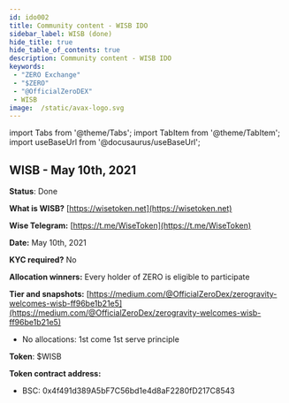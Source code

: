 ```yaml
---
id: ido002
title: Community content - WISB IDO
sidebar_label: WISB (done)
hide_title: true
hide_table_of_contents: true
description: Community content - WISB IDO
keywords:
 - "ZERO Exchange"
 - "$ZERO"
 - "@OfficialZeroDEX"
 - WISB
image:  /static/avax-logo.svg
---
```


import Tabs from '@theme/Tabs';
import TabItem from '@theme/TabItem';
import useBaseUrl from '@docusaurus/useBaseUrl';


## WISB - May 10th, 2021

**Status**: Done

**What is WISB?** [https://wisetoken.net](https://wisetoken.net)

**Wise Telegram:** [https://t.me/WiseToken](https://t.me/WiseToken)

**Date:** May 10th, 2021

**KYC required?** No

**Allocation winners:** Every holder of ZERO is eligible to participate

**Tier and snapshots:** [https://medium.com/@OfficialZeroDex/zerogravity-welcomes-wisb-ff96be1b21e5](https://medium.com/@OfficialZeroDex/zerogravity-welcomes-wisb-ff96be1b21e5)
  * No allocations: 1st come 1st serve principle

**Token**: $WISB

**Token contract address:**
* BSC: 0x4f491d389A5bF7C56bd1e4d8aF2280fD217C8543
